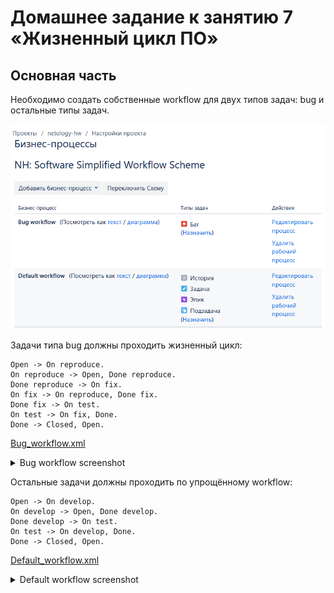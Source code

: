 # Домашнее задание к занятию 7 «Жизненный цикл ПО»

## Основная часть

Необходимо создать собственные workflow для двух типов задач: bug и остальные типы задач. 

![2 workflows](./images/1.png)

Задачи типа bug должны проходить жизненный цикл:
```jira
Open -> On reproduce.
On reproduce -> Open, Done reproduce.
Done reproduce -> On fix.
On fix -> On reproduce, Done fix.
Done fix -> On test.
On test -> On fix, Done.
Done -> Closed, Open.
```

[Bug_workflow.xml](./files/Bug_workflow.xml)

<details>
<summary>Bug workflow screenshot</summary>

![Bug_workflow](./images/2.png)

</details>

Остальные задачи должны проходить по упрощённому workflow:
```jira
Open -> On develop.
On develop -> Open, Done develop.
Done develop -> On test.
On test -> On develop, Done.
Done -> Closed, Open.
```
[Default_workflow.xml](./files/Default_workflow.xml)

<details>
<summary>Default workflow screenshot</summary>

![Default_workflow](./images/3.png)

</details>
